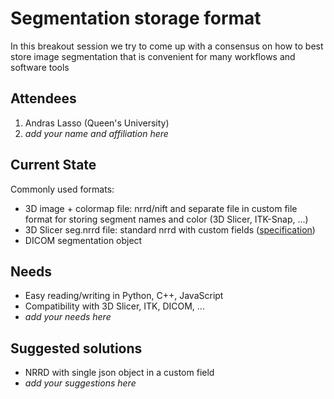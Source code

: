 # Segmentation storage format

In this breakout session we try to come up with a consensus on how to best store image segmentation that is convenient for many workflows and software tools

## Attendees
1. Andras Lasso (Queen's University)
1. _add your name and affiliation here_

## Current State

Commonly used formats:
- 3D image + colormap file: nrrd/nift and separate file in custom file format for storing segment names and color (3D Slicer, ITK-Snap, ...)
- 3D Slicer seg.nrrd file: standard nrrd with custom fields ([specification](https://github.com/Slicer/Slicer/blob/master/Libs/MRML/Core/vtkMRMLSegmentationStorageNode.h#L68-L102))
- DICOM segmentation object

## Needs

- Easy reading/writing in Python, C++, JavaScript
- Compatibility with 3D Slicer, ITK, DICOM, ...
- _add your needs here_

## Suggested solutions

- NRRD with single json object in a custom field
- _add your suggestions here_
